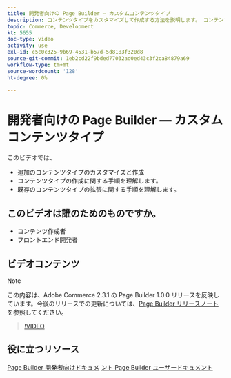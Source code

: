 ```yaml
---
title: 開発者向けの Page Builder — カスタムコンテンツタイプ
description: コンテンツタイプをカスタマイズして作成する方法を説明します。 コンテンツタイプの作成に関する手順を理解しま​す。 既存のコンテンツタイプの拡張に関する手順を理解します。
topic: Commerce, Development
kt: 5655
doc-type: video
activity: use
exl-id: c5c0c325-9b69-4531-b57d-5d8183f320d8
source-git-commit: 1eb2cd22f9bded77032ad0ed43c3f2ca84879a69
workflow-type: tm+mt
source-wordcount: '128'
ht-degree: 0%

---
```


# 開発者向けの Page Builder — カスタムコンテンツタイプ

このビデオでは、

- 追加のコンテンツタイプのカスタマイズと作成
- コンテンツタイプの作成に関する手順を理解しま&#x200B;す。
- 既存のコンテンツタイプの拡張に関する手順を理解します。

## このビデオは誰のためのものですか。

- コンテンツ作成者
- フロントエンド開発者

## ビデオコンテンツ

>[!NOTE]
>
>この内容は、Adobe Commerce 2.3.1 の Page Builder 1.0.0 リリースを反映しています。今後のリリースでの更新については、[Page Builder リリースノート ](https://devdocs.magento.com/page-builder/docs/release-notes.html) を参照してください。

>[!VIDEO](https://video.tv.adobe.com/v/35714?quality=12&learn=on)

## 役に立つリソース

[Page Builder 開発者向けドキュメ](https://devdocs.magento.com/page-builder/docs/index.html)
[ント Page Builder ユーザードキュメント](https://docs.magento.com/user-guide/cms/page-builder.html)

